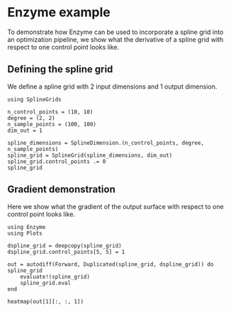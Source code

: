 # Enzyme example

To demonstrate how Enzyme can be used to incorporate a spline grid into an optimization pipeline, we show what the derivative of a spline grid with respect to one control point looks like.

## Defining the spline grid

We define a spline grid with 2 input dimensions and 1 output dimension.

```@example tutorial
using SplineGrids

n_control_points = (10, 10)
degree = (2, 2)
n_sample_points = (100, 100)
dim_out = 1

spline_dimensions = SplineDimension.(n_control_points, degree, n_sample_points)
spline_grid = SplineGrid(spline_dimensions, dim_out)
spline_grid.control_points .= 0
spline_grid
```

## Gradient demonstration

Here we show what the gradient of the output surface with respect to one control point looks like. 

```@example tutorial
using Enzyme
using Plots

dspline_grid = deepcopy(spline_grid)
dspline_grid.control_points[5, 5] = 1

out = autodiff(Forward, Duplicated(spline_grid, dspline_grid)) do spline_grid
    evaluate!(spline_grid)
    spline_grid.eval
end

heatmap(out[1][:, :, 1])
```